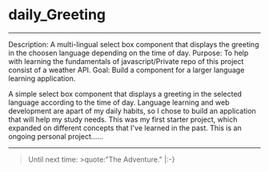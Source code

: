 # daily_Greeting

---

Description: A multi-lingual select box component that displays the greeting in the choosen language depending on the time of day.
Purpose: To help with learning the fundamentals of javascript/Private repo of this project consist of a weather API. 
Goal: Build a component for a larger language learning application.

A simple select box component that displays a greeting in the selected language according to the time of day. Language 
learning and web development are apart of my daily habits, so I chose to build an application that will help my study needs. This 
was my first starter project, which expanded on different concepts that I've learned in the past. This is an ongoing personal
project...... 

---

> Until next time: >quote:"The Adventure." |:-}
